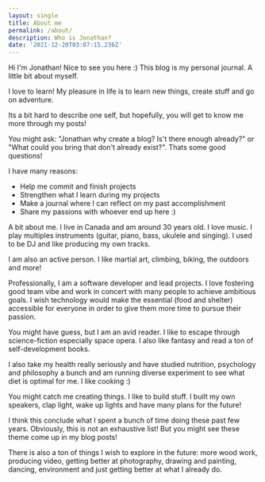 ```yaml
---
layout: single
title: About me
permalink: /about/
description: Who is Jonathan?
date: '2021-12-20T03:07:15.236Z'
---
```


Hi I'm Jonathan! Nice to see you here :)
This blog is my personal journal. A little bit about myself.

I love to learn! My pleasure in life is to learn new things, create stuff and go on adventure.

Its a bit hard to describe one self, but hopefully, you will get to know me more through my posts!

You might ask: "Jonathan why create a blog? Is't there enough already?" or "What could you bring that don't already exist?". Thats some good questions!

I have many reasons:
* Help me commit and finish projects
* Strengthen what I learn during my projects
* Make a journal where I can reflect on my past accomplishment
* Share my passions with whoever end up here :)

A bit about me. I live in Canada and am around 30 years old. I love music. I play multiples instruments (guitar, piano, bass, ukulele and singing). I used to be DJ and like producing my own tracks. 

I am also an active person. I like martial art, climbing, biking, the outdoors and more!

Professionally, I am a software developer and lead projects. I love fostering good team vibe and work in concert with many people to achieve ambitious goals. I wish technology would make the essential (food and shelter) accessible for everyone in order to give them more time to pursue their passion.

You might have guess, but I am an avid reader. I like to escape through science-fiction especially space opera. I also like fantasy and read a ton of self-development books.

I also take my health really seriously and have studied nutrition, psychology and philosophy a bunch and am running diverse experiment to see what diet is optimal for me. I like cooking :)

You might catch me creating things. I like to build stuff. I built my own speakers, clap light, wake up lights and have many plans for the future!

I think this conclude what I spent a bunch of time doing these past few years. Obviously, this is not an exhaustive list! But you might see these theme come up in my blog posts!

There is also a ton of things I wish to explore in the future: more wood work, producing video, getting better at photography, drawing and painting, dancing, environment and just getting better at what I already do.

